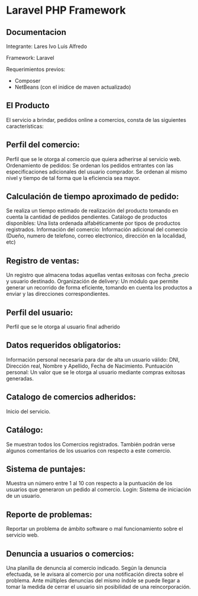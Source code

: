 # Laravel PHP Framework

## Documentacion

Integrante: Lares Ivo Luis Alfredo

Framework: Laravel

Requerimientos previos:
* Composer
* NetBeans (con el inidice de maven actualizado)

## El Producto

El servicio a brindar, pedidos online a comercios, consta de las siguientes características:

## Perfil del comercio: 
Perfil que se le otorga al comercio que quiera adherirse al servicio web.
Ordenamiento de pedidos: Se ordenan los pedidos entrantes con las especificaciones adicionales del usuario comprador. Se ordenan al mismo nivel y tiempo de tal forma que la eficiencia sea mayor.

## Calculación de tiempo aproximado de pedido: 
Se realiza un tiempo estimado de realización del producto tomando en cuenta la cantidad de pedidos pendientes.
Catálogo de productos disponibles: Una lista ordenada alfabéticamente por tipos de productos registrados.
Información del comercio: Información adicional del comercio (Dueño, numero de telefono, correo electronico, dirección en la localidad, etc)

## Registro de ventas: 
Un registro que almacena todas aquellas ventas exitosas con fecha ,precio y usuario destinado.
Organización de delivery: Un módulo que permite generar un recorrido de forma eficiente, tomando en cuenta los productos a enviar y las direcciones correspondientes.

## Perfil del usuario:
Perfil que se le otorga al usuario final adherido

## Datos requeridos obligatorios: 
Información personal necesaria para dar de alta un usuario válido: DNI, Dirección real, Nombre y Apellido, Fecha de Nacimiento.
Puntuación personal: Un valor que se le otorga al usuario mediante compras exitosas generadas.

## Catalogo de comercios adheridos: 
Inicio del servicio.

## Catálogo: 
Se muestran todos los Comercios registrados. También podrán verse algunos comentarios de los usuarios con respecto a este comercio.

## Sistema de puntajes:
Muestra un número entre 1 al 10 con respecto a la puntuación de los usuarios que generaron un pedido al comercio.
Login: Sistema de iniciación de un usuario.

## Reporte de problemas: 
Reportar un problema de ámbito software o mal funcionamiento sobre el servicio web.

## Denuncia a usuarios o comercios: 
Una planilla de denuncia al comercio indicado. Según la denuncia efectuada, se le avisara al comercio por una notificación directa sobre el problema. Ante múltiples denuncias del mismo índole se puede llegar a tomar la medida de cerrar el usuario sin posibilidad de una reincorporación.

